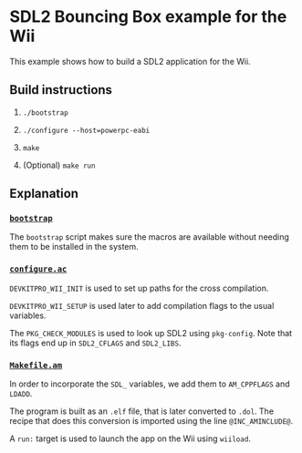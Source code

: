 # SDL2 Bouncing Box example for the Wii

This example shows how to build a SDL2 application for the Wii.


## Build instructions

1. `./bootstrap`

2. `./configure --host=powerpc-eabi`

3. `make`

4. (Optional) `make run`


## Explanation

### [`bootstrap`](bootstrap)

The `bootstrap` script makes sure the macros are available without needing them to be
installed in the system.


### [`configure.ac`](configure.ac)

`DEVKITPRO_WII_INIT` is used to set up paths for the cross compilation.

`DEVKITPRO_WII_SETUP` is used later to add compilation flags to the usual variables.

The `PKG_CHECK_MODULES` is used to look up SDL2 using `pkg-config`. Note that its flags
end up in `SDL2_CFLAGS` and `SDL2_LIBS`.


### [`Makefile.am`](Makefile.am)

In order to incorporate the `SDL_` variables, we add them to `AM_CPPFLAGS` and `LDADD`.

The program is built as an `.elf` file, that is later converted to `.dol`. The recipe that
does this conversion is imported using the line `@INC_AMINCLUDE@`.

A `run:` target is used to launch the app on the Wii using `wiiload`.

